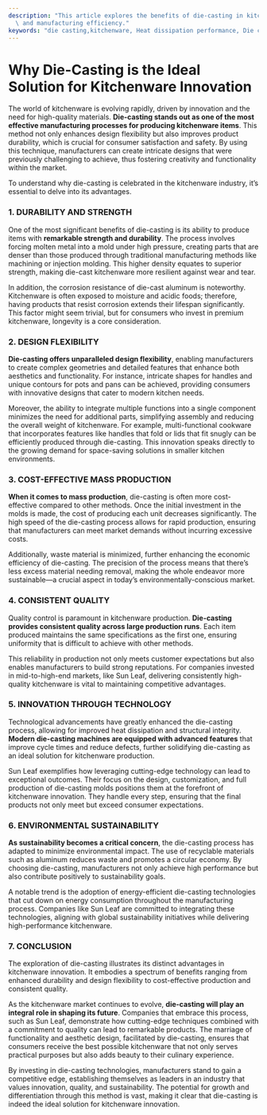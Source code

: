 ```yaml
---
description: "This article explores the benefits of die-casting in kitchenware, focusing on innovation\
  \ and manufacturing efficiency."
keywords: "die casting,kitchenware, Heat dissipation performance, Die casting process"
---
```

# Why Die-Casting is the Ideal Solution for Kitchenware Innovation

The world of kitchenware is evolving rapidly, driven by innovation and the need for high-quality materials. **Die-casting stands out as one of the most effective manufacturing processes for producing kitchenware items**. This method not only enhances design flexibility but also improves product durability, which is crucial for consumer satisfaction and safety. By using this technique, manufacturers can create intricate designs that were previously challenging to achieve, thus fostering creativity and functionality within the market.

To understand why die-casting is celebrated in the kitchenware industry, it’s essential to delve into its advantages. 

### 1. DURABILITY AND STRENGTH

One of the most significant benefits of die-casting is its ability to produce items with **remarkable strength and durability**. The process involves forcing molten metal into a mold under high pressure, creating parts that are denser than those produced through traditional manufacturing methods like machining or injection molding. This higher density equates to superior strength, making die-cast kitchenware more resilient against wear and tear.

In addition, the corrosion resistance of die-cast aluminum is noteworthy. Kitchenware is often exposed to moisture and acidic foods; therefore, having products that resist corrosion extends their lifespan significantly. This factor might seem trivial, but for consumers who invest in premium kitchenware, longevity is a core consideration.

### 2. DESIGN FLEXIBILITY

**Die-casting offers unparalleled design flexibility**, enabling manufacturers to create complex geometries and detailed features that enhance both aesthetics and functionality. For instance, intricate shapes for handles and unique contours for pots and pans can be achieved, providing consumers with innovative designs that cater to modern kitchen needs.

Moreover, the ability to integrate multiple functions into a single component minimizes the need for additional parts, simplifying assembly and reducing the overall weight of kitchenware. For example, multi-functional cookware that incorporates features like handles that fold or lids that fit snugly can be efficiently produced through die-casting. This innovation speaks directly to the growing demand for space-saving solutions in smaller kitchen environments.

### 3. COST-EFFECTIVE MASS PRODUCTION

**When it comes to mass production**, die-casting is often more cost-effective compared to other methods. Once the initial investment in the molds is made, the cost of producing each unit decreases significantly. The high speed of the die-casting process allows for rapid production, ensuring that manufacturers can meet market demands without incurring excessive costs.

Additionally, waste material is minimized, further enhancing the economic efficiency of die-casting. The precision of the process means that there’s less excess material needing removal, making the whole endeavor more sustainable—a crucial aspect in today’s environmentally-conscious market.

### 4. CONSISTENT QUALITY

Quality control is paramount in kitchenware production. **Die-casting provides consistent quality across large production runs**. Each item produced maintains the same specifications as the first one, ensuring uniformity that is difficult to achieve with other methods.

This reliability in production not only meets customer expectations but also enables manufacturers to build strong reputations. For companies invested in mid-to-high-end markets, like Sun Leaf, delivering consistently high-quality kitchenware is vital to maintaining competitive advantages.

### 5. INNOVATION THROUGH TECHNOLOGY

Technological advancements have greatly enhanced the die-casting process, allowing for improved heat dissipation and structural integrity. **Modern die-casting machines are equipped with advanced features** that improve cycle times and reduce defects, further solidifying die-casting as an ideal solution for kitchenware production.

Sun Leaf exemplifies how leveraging cutting-edge technology can lead to exceptional outcomes. Their focus on the design, customization, and full production of die-casting molds positions them at the forefront of kitchenware innovation. They handle every step, ensuring that the final products not only meet but exceed consumer expectations.

### 6. ENVIRONMENTAL SUSTAINABILITY

**As sustainability becomes a critical concern**, the die-casting process has adapted to minimize environmental impact. The use of recyclable materials such as aluminum reduces waste and promotes a circular economy. By choosing die-casting, manufacturers not only achieve high performance but also contribute positively to sustainability goals.

A notable trend is the adoption of energy-efficient die-casting technologies that cut down on energy consumption throughout the manufacturing process. Companies like Sun Leaf are committed to integrating these technologies, aligning with global sustainability initiatives while delivering high-performance kitchenware.

### 7. CONCLUSION

The exploration of die-casting illustrates its distinct advantages in kitchenware innovation. It embodies a spectrum of benefits ranging from enhanced durability and design flexibility to cost-effective production and consistent quality.

As the kitchenware market continues to evolve, **die-casting will play an integral role in shaping its future**. Companies that embrace this process, such as Sun Leaf, demonstrate how cutting-edge techniques combined with a commitment to quality can lead to remarkable products. The marriage of functionality and aesthetic design, facilitated by die-casting, ensures that consumers receive the best possible kitchenware that not only serves practical purposes but also adds beauty to their culinary experience.

By investing in die-casting technologies, manufacturers stand to gain a competitive edge, establishing themselves as leaders in an industry that values innovation, quality, and sustainability. The potential for growth and differentiation through this method is vast, making it clear that die-casting is indeed the ideal solution for kitchenware innovation.
